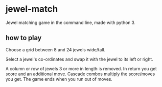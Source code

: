# jewel-match
Jewel matching game in the command line, made with python 3.

## how to play
Choose a grid between 8 and 24 jewels wide/tall.

Select a jewel's co-ordinates and swap it with the jewel to its left or right.

A column or row of jewels 3 or more in length is removed. In return you get
score and an additional move. Cascade combos multiply the score/moves you
get. The game ends when you run out of moves.
